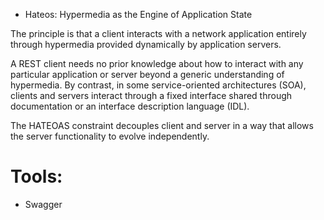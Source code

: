 - Hateos:  Hypermedia as the Engine of Application State

The principle is that a client interacts with a network application entirely through hypermedia provided dynamically by application servers. 

A REST client needs no prior knowledge about how to interact with any particular application or server beyond a generic understanding of hypermedia. By contrast, in some service-oriented architectures (SOA), clients and servers interact through a fixed interface shared through documentation or an interface description language (IDL).

The HATEOAS constraint decouples client and server in a way that allows the server functionality to evolve independently.


# Tools:
- Swagger
